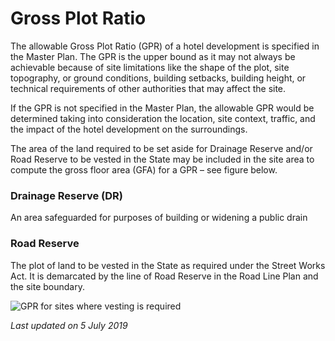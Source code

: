# Gross Plot Ratio

The allowable Gross Plot Ratio (GPR) of a hotel development is specified in the Master Plan. The GPR is the upper bound as it may not always be achievable because of site limitations like the shape of the plot, site topography, or ground conditions, building setbacks, building height, or technical requirements of other authorities that may affect the site.

If the GPR is not specified in the Master Plan, the allowable GPR would be determined taking into consideration the location, site context, traffic, and the impact of the hotel development on the surroundings.

The area of the land required to be set aside for Drainage Reserve and/or Road Reserve to be vested in the State may be included in the site area to compute the gross floor area (GFA) for a GPR – see figure below.

### Drainage Reserve (DR)
An area safeguarded for purposes of building or widening a public drain

### Road Reserve
The plot of land to be vested in the State as required under the Street Works Act. It is demarcated by the line of Road Reserve in the Road Line Plan and the site boundary.

![GPR for sites where vesting is required](https://www.ura.gov.sg/-/media/Corporate/Guidelines/Development-control/Flats-Condominiums/F01_Gross_Plot_Ratio.jpg?h=100%25&w=100%25)

*Last updated on 5 July 2019*
